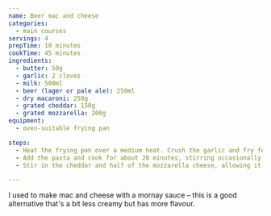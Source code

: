```yaml
---
name: Beer mac and cheese
categories:
  - main courses
servings: 4
prepTime: 10 minutes
cookTime: 45 minutes
ingredients:
  - butter: 50g
  - garlic: 2 cloves
  - milk: 500ml
  - beer (lager or pale ale): 250ml
  - dry macaroni: 250g
  - grated cheddar: 150g
  - grated mozzarella: 200g
equipment:
  - oven-suitable frying pan

steps:
  - Heat the frying pan over a medium heat. Crush the garlic and fry for about 2 minutes. Pour in the milk and beer, then bring to a simmer.
  - Add the pasta and cook for about 20 minutes, stirring occasionally until cooked through.
  - Stir in the cheddar and half of the mozzarella cheese, allowing it to melt into the sauce. When it's combined, sprinkle the rest of the mozzarella on top, and place under a hot grill for about 10 minutes, until brown and melted on top.

---
```


I used to make mac and cheese with a mornay sauce – this is a good alternative that's a bit less creamy but has more flavour.
